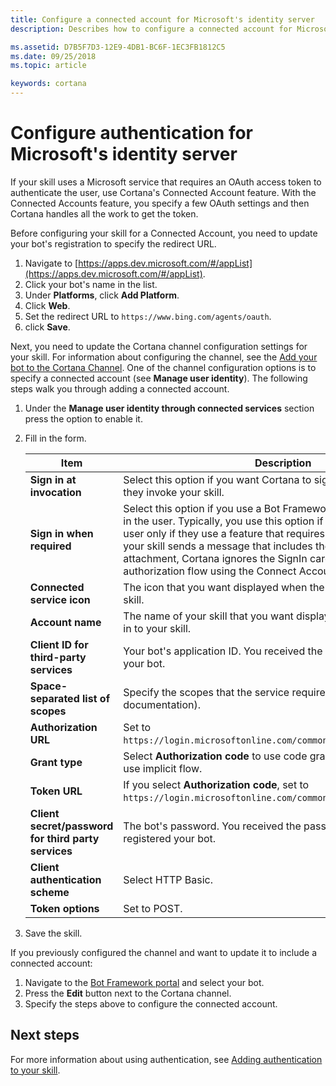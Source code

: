 ```yaml
---
title: Configure a connected account for Microsoft's identity server
description: Describes how to configure a connected account for Microsoft's identify service in Cortana's channel configuration settings.

ms.assetid: D7B5F7D3-12E9-4DB1-BC6F-1EC3FB1812C5
ms.date: 09/25/2018
ms.topic: article

keywords: cortana
--- 
```


# Configure authentication for Microsoft's identity server

If your skill uses a Microsoft service that requires an OAuth access token to authenticate the user, use Cortana's Connected Account feature. With the Connected Accounts feature, you specify a few OAuth settings and then Cortana handles all the work to get the token.

Before configuring your skill for a Connected Account, you need to update your bot's registration to specify the redirect URL.

1. Navigate to [https://apps.dev.microsoft.com/#/appList](https://apps.dev.microsoft.com/#/appList).
2. Click your bot's name in the list. 
3. Under **Platforms**, click **Add Platform**.
4. Click **Web**.
5. Set the redirect URL to `https://www.bing.com/agents/oauth`. 
6. click **Save**.


Next, you need to update the Cortana channel configuration settings for your skill. For information about configuring the channel, see the [Add your bot to the Cortana Channel](https://docs.microsoft.com/azure/bot-service/bot-service-channel-connect-cortana?view=azure-bot-service-3.0). One of the channel configuration options is to specify a connected account (see **Manage user identity**). The following steps walk you through adding a connected account.

1. Under the **Manage user identity through connected services** section press the option to enable it.
2. Fill in the form.  
  
	| Item | Description  |
	|------|--------------|
    | **Sign in at invocation** | Select this option if you want Cortana to sign in the user at the time they invoke your skill.
    | **Sign in when required** | Select this option if you use a Bot Framework's SignIn card to sign in the user. Typically, you use this option if you want to sign in the user only if they use a feature that requires authentication. When your skill sends a message that includes the SignIn card as an attachment, Cortana ignores the SignIn card and performs the authorization flow using the Connect Account settings.
    | **Connected service icon** | The icon that you want displayed when the user signs in to your skill. |
	| **Account name** | The name of your skill that you want displayed when the user signs in to your skill. |
	| **Client ID for third-party services** | Your bot's application ID. You received the ID when you registered your bot. |
	| **Space-separated list of scopes** | Specify the scopes that the service requires (see the service's documentation). |
	| **Authorization URL** | Set to `https://login.microsoftonline.com/common/oauth2/v2.0/authorize`. |
    | **Grant type** | Select **Authorization code** to use code grant flow. Select **Implicit** to use implicit flow. |
	| **Token URL** | If you select **Authorization code**, set to `https://login.microsoftonline.com/common/oauth2/v2.0/token`. |
	| **Client secret/password for third party services** | The bot's password. You received the password when you registered your bot. |
    | **Client authentication scheme** | Select HTTP Basic. |
	| **Token options** | Set to POST. |  
  
3. Save the skill.

If you previously configured the channel and want to update it to include a connected account:

1. Navigate to the [Bot Framework portal](https://dev.botframework.com/bots) and select your bot.
2. Press the **Edit** button next to the Cortana channel.
3. Specify the steps above to configure the connected account.



<!--

The following are the tasks you need to do to use Microsoft identity as a connected account in your skill. 

1. Register your skill in the Microsoft ecosystem.
2. Update your skill to use connected accounts. 

#### Register your skill in the Microsoft ecosystem

If you created a bot and registered it with Bot Framework, it is already registered in the Microsoft ecosystem. If not, the following steps show you how to register a new skill in the Microsoft ecosystem.

1. Navigate to [https://apps.dev.microsoft.com/portal/quickstart](https://apps.dev.microsoft.com/portal/quickstart).
2. Click **Web**.
3. Provide the following information:
	1. **Application Name** 
	2. **Contact Email**
3. Click **Create**.
4. Enter `https://www.bing.com/agents/oauth` as the redirect URL and save.
5. Click **go to settings** to continue configuring your skill.
6. On the configuration page, click **Generate new password** to generate an application secret. Make sure to save it somewhere safe!

If you already registered your bot, you need to edit the registration to add the redirect URL. To add authentication support to an already registered bot, follow these steps.

1. Navigate to [https://apps.dev.microsoft.com/#/appList](https://apps.dev.microsoft.com/#/appList).
2. Select your bot from the list of apps. 
3. Under **Platforms**, click **Add Platform**.
4. Click **Web**.
5. Set the redirect URL to `https://www.bing.com/agents/oauth` and click **Save**.
6. The password used for authentication is your bot's password. 

-->



## Next steps

For more information about using authentication, see [Adding authentication to your skill](authentication.md).